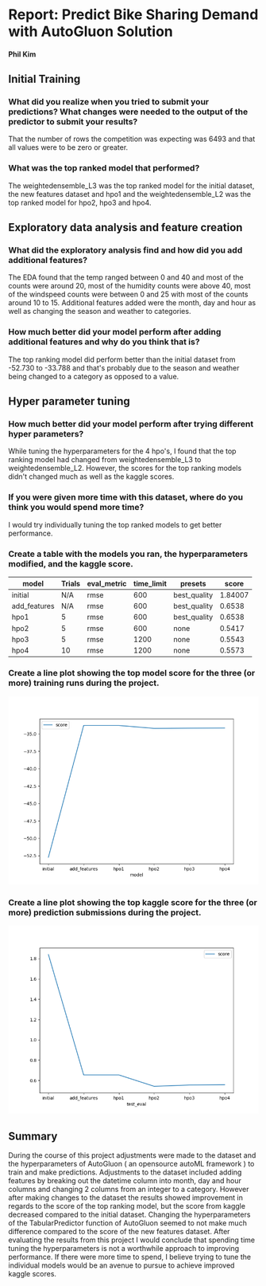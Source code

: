 # Report: Predict Bike Sharing Demand with AutoGluon Solution
#### Phil Kim

## Initial Training
### What did you realize when you tried to submit your predictions? What changes were needed to the output of the predictor to submit your results?
That the number of rows the competition was expecting was 6493 and that all values were to be zero or greater.

### What was the top ranked model that performed?
The weightedensemble_L3 was the top ranked model for the initial dataset, the new features dataset and hpo1 and the weightedensemble_L2 was the top ranked model for hpo2, hpo3 and hpo4.

## Exploratory data analysis and feature creation
### What did the exploratory analysis find and how did you add additional features?
The EDA found that the temp ranged between 0 and 40 and most of the counts were around 20, most of the humidity counts were above 40, most of the windspeed counts were between 0 and 25 with most of the counts around 10 to 15. Additional features added were the month, day and hour as well as changing the season and weather to categories.

### How much better did your model perform after adding additional features and why do you think that is?
The top ranking model did perform better than the initial dataset from -52.730 to -33.788 and that's probably due to the season and weather being changed to a category as opposed to a value.

## Hyper parameter tuning
### How much better did your model perform after trying different hyper parameters?
While tuning the hyperparameters for the 4 hpo's, I found that the top ranking model had changed from weightedensemble_L3 to weightedensemble_L2. However, the scores for the top ranking models didn't changed much as well as the kaggle scores.

### If you were given more time with this dataset, where do you think you would spend more time?
I would try individually tuning the top ranked models to get better performance.

### Create a table with the models you ran, the hyperparameters modified, and the kaggle score.
|model|Trials|eval_metric|time_limit|presets|score|
|--|--|--|--|--|--|
|initial|N/A|rmse|600|best_quality|1.84007|
|add_features|N/A|rmse|600|best_quality|0.6538|
|hpo1|5|rmse|600|best_quality|0.6538|
|hpo2|5|rmse|600|none|0.5417|
|hpo3|5|rmse|1200|none|0.5543|
|hpo4|10|rmse|1200|none|0.5573|

### Create a line plot showing the top model score for the three (or more) training runs during the project.

![model_train_score.png](model_train_score.png)

### Create a line plot showing the top kaggle score for the three (or more) prediction submissions during the project.

![model_test_score.png](model_test_score.png)

## Summary

During the course of this project adjustments were made to the dataset and the hyperparameters of AutoGluon ( an opensource autoML framework ) to train and make predictions. Adjustments to the dataset included adding features by breaking out the datetime column into month, day and hour columns and changing 2 columns from an integer to a category. However after making changes to the dataset the results showed improvement in regards to the score of the top ranking model, but the score from kaggle decreased compared to the initial dataset. Changing the hyperparameters of the TabularPredictor function of AutoGluon seemed to not make much difference compared to the score of the new features dataset. After evaluating the results from this project I would conclude that spending time tuning the hyperparameters is not a worthwhile approach to improving performance. If there were more time to spend, I believe trying to tune the individual models would be an avenue to pursue to achieve improved kaggle scores.
